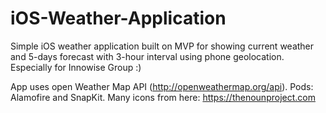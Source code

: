 # iOS-Weather-Application
Simple iOS weather application built on MVP for showing current weather and 5-days forecast with 3-hour interval using phone geolocation. 
Especially for Innowise Group :)

App uses open Weather Map API (http://openweathermap.org/api).
Pods: Alamofire and SnapKit. 
Many icons from here: https://thenounproject.com
